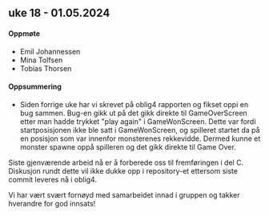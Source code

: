 ## uke 18 - 01.05.2024


#### Oppmøte
- Emil Johannessen 
- Mina Tolfsen
- Tobias Thorsen 

#### Oppsummering
- Siden forrige uke har vi skrevet på oblig4 rapporten og fikset oppi en bug sammen. Bug-en gikk ut på det gikk direkte
til GameOverScreen etter man hadde trykket "play again" i GameWonScreen. Dette var fordi startposisjonen ikke ble satt
i GameWonScreen, og spilleret startet da på en posisjon som var innenfor monsterenes rekkevidde. Dermed kunne et monster
spawne oppå spilleren og det gikk direkte til Game Over.  

Siste gjenværende arbeid nå er å forberede oss til fremføringen i del C. Diskusjon rundt dette vil ikke dukke opp i 
repository-et ettersom siste commit leveres nå i oblig4. 

Vi har vært svært fornøyd med samarbeidet innad i gruppen og takker hverandre for god innsats!